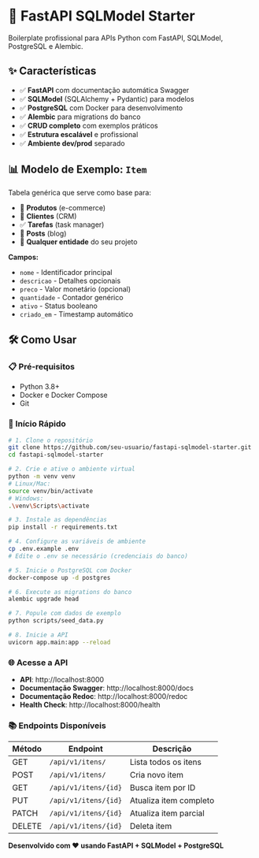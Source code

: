 # 🚀 FastAPI SQLModel Starter

Boilerplate profissional para APIs Python com FastAPI, SQLModel, PostgreSQL e Alembic.

## ✨ Características

- ✅ **FastAPI** com documentação automática Swagger
- ✅ **SQLModel** (SQLAlchemy + Pydantic) para modelos
- ✅ **PostgreSQL** com Docker para desenvolvimento
- ✅ **Alembic** para migrations do banco
- ✅ **CRUD completo** com exemplos práticos
- ✅ **Estrutura escalável** e profissional
- ✅ **Ambiente dev/prod** separado

## 📊 Modelo de Exemplo: `Item`

Tabela genérica que serve como base para:
- 🛒 **Produtos** (e-commerce)
- 👥 **Clientes** (CRM) 
- ✅ **Tarefas** (task manager)
- 📝 **Posts** (blog)
- 🎯 **Qualquer entidade** do seu projeto

**Campos:**
- `nome` - Identificador principal
- `descricao` - Detalhes opcionais  
- `preco` - Valor monetário (opcional)
- `quantidade` - Contador genérico
- `ativo` - Status booleano
- `criado_em` - Timestamp automático

## 🛠️ Como Usar

### 📋 Pré-requisitos
- Python 3.8+
- Docker e Docker Compose
- Git

### 🚀 Início Rápido

```bash
# 1. Clone o repositório
git clone https://github.com/seu-usuario/fastapi-sqlmodel-starter.git
cd fastapi-sqlmodel-starter

# 2. Crie e ative o ambiente virtual
python -m venv venv
# Linux/Mac:
source venv/bin/activate
# Windows:
.\venv\Scripts\activate

# 3. Instale as dependências
pip install -r requirements.txt

# 4. Configure as variáveis de ambiente
cp .env.example .env
# Edite o .env se necessário (credenciais do banco)

# 5. Inicie o PostgreSQL com Docker
docker-compose up -d postgres

# 6. Execute as migrations do banco
alembic upgrade head

# 7. Popule com dados de exemplo
python scripts/seed_data.py

# 8. Inicie a API
uvicorn app.main:app --reload
```

### 🌐 Acesse a API

- **API**: http://localhost:8000
- **Documentação Swagger**: http://localhost:8000/docs  
- **Documentação Redoc**: http://localhost:8000/redoc
- **Health Check**: http://localhost:8000/health

### 📚 Endpoints Disponíveis

| Método | Endpoint | Descrição |
|--------|----------|-----------|
| GET | `/api/v1/itens/` | Lista todos os itens |
| POST | `/api/v1/itens/` | Cria novo item |
| GET | `/api/v1/itens/{id}` | Busca item por ID |
| PUT | `/api/v1/itens/{id}` | Atualiza item completo |
| PATCH | `/api/v1/itens/{id}` | Atualiza item parcial |
| DELETE | `/api/v1/itens/{id}` | Deleta item |

**Desenvolvido com ❤️ usando FastAPI + SQLModel + PostgreSQL**